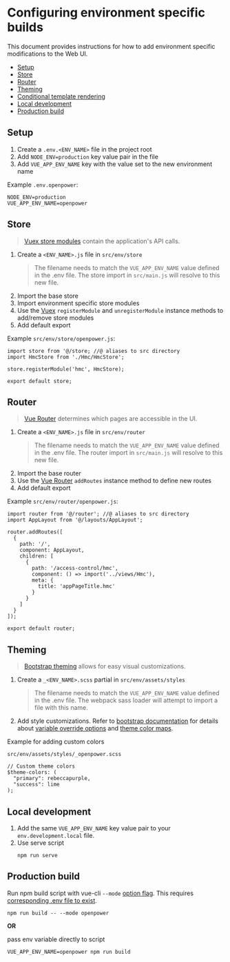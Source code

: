 # Configuring environment specific builds

This document provides instructions for how to add environment specific modifications to the Web UI.

- [Setup](#setup)
- [Store](#store)
- [Router](#router)
- [Theming](#theming)
- [Conditional template rendering](#conditional-template-rendering)
- [Local development](#local-development)
- [Production build](#production-build)

## Setup

1. Create a `.env.<ENV_NAME>` file in the project root
2. Add `NODE_ENV=production` key value pair in the file
3. Add `VUE_APP_ENV_NAME` key with the value set to the new environment name

Example `.env.openpower`:

```
NODE_ENV=production
VUE_APP_ENV_NAME=openpower
```

## Store

>[Vuex store modules](https://vuex.vuejs.org/guide/modules.html) contain the application's API calls.

1. Create a `<ENV_NAME>.js` file in `src/env/store`
    >The filename needs to match the `VUE_APP_ENV_NAME` value defined in the .env file. The store import in `src/main.js` will resolve to this new file.
2. Import the base store
3. Import environment specific store modules
4. Use the [Vuex](https://vuex.vuejs.org/api/#registermodule) `registerModule` and `unregisterModule` instance methods to add/remove store modules
5. Add default export

Example `src/env/store/openpower.js`:

```
import store from '@/store; //@ aliases to src directory
import HmcStore from './Hmc/HmcStore';

store.registerModule('hmc', HmcStore);

export default store;
```

## Router

>[Vue Router](https://router.vuejs.org/guide/) determines which pages are accessible in the UI.

1. Create a `<ENV_NAME>.js` file in `src/env/router`
    >The filename needs to match the `VUE_APP_ENV_NAME` value defined in the .env file. The router import in `src/main.js` will resolve to this new file.
2. Import the base router
4. Use the [Vue Router](https://router.vuejs.org/api/#router-addroutes) `addRoutes` instance method to define new routes
5. Add default export

Example `src/env/router/openpower.js`:

```
import router from '@/router'; //@ aliases to src directory
import AppLayout from '@/layouts/AppLayout';

router.addRoutes([
  {
    path: '/',
    component: AppLayout,
    children: [
      {
        path: '/access-control/hmc',
        component: () => import('../views/Hmc'),
        meta: {
          title: 'appPageTitle.hmc'
        }
      }
    ]
  }
]);

export default router;
```

## Theming

>[Bootstrap theming](https://getbootstrap.com/docs/4.5/getting-started/theming/) allows for easy visual customizations.

1. Create a `_<ENV_NAME>.scss` partial in `src/env/assets/styles`
    >The filename needs to match the `VUE_APP_ENV_NAME` value defined in the .env file. The webpack sass loader will attempt to import a file with this name.
2. Add style customizations. Refer to [bootstrap documentation](https://getbootstrap.com/docs/4.5/getting-started/theming/) for details about [variable override options](https://getbootstrap.com/docs/4.5/getting-started/theming/#sass-options) and [theme color maps](https://getbootstrap.com/docs/4.5/getting-started/theming/#maps-and-loops).

Example for adding custom colors

`src/env/assets/styles/_openpower.scss`

```
// Custom theme colors
$theme-colors: (
  "primary": rebeccapurple,
  "success": lime
);
```

## Local development

1. Add the same `VUE_APP_ENV_NAME` key value pair to your `env.development.local` file.
2. Use serve script
    ```
    npm run serve
    ```

## Production build

Run npm build script with vue-cli `--mode` [option flag](https://cli.vuejs.org/guide/mode-and-env.html#modes). This requires [corresponding .env file to exist](#setup).


```
npm run build -- --mode openpower
```


**OR**

pass env variable directly to script

```
VUE_APP_ENV_NAME=openpower npm run build
```